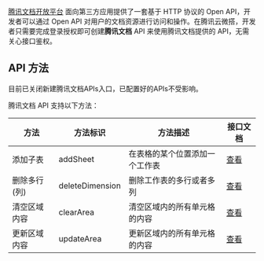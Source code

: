 [腾讯文档开放平台](https://docs.qq.com/open/wiki) 面向第三方应用提供了一套基于 HTTP 协议的 Open API，开发者可以通过 Open API 对用户的文档资源进行访问和操作。在腾讯云微搭，开发者只需要完成登录授权即可创建**腾讯文档** API 来使用腾讯文档提供的 API，无需关心接口鉴权。


## API 方法

<dx-alert infotype="notice" title="注意">
目前已关闭新建腾讯文档APIs入口，已配置好的APIs不受影响。
</dx-alert>

腾讯文档 API 支持以下方法：

| 方法 | 方法标识 | 方法描述 | 接口文档 |
| --- | ------- | ------ | ------- |
| 添加子表 | addSheet | 在表格的某个位置添加一个工作表 | [查看](https://docs.qq.com/open/wiki/sheetapi/v2/sheetbook/add_sheet.html) |
| 删除多行(列) | deleteDimension | 删除工作表的多行或者多列 | [查看](https://docs.qq.com/open/wiki/sheetapi/v2/sheetbook/delete_dimension.html) |
| 清空区域内容 | clearArea | 清空区域内的所有单元格的内容 | [查看](https://docs.qq.com/open/wiki/sheetapi/v2/values/clear.html) |
| 更新区域内容 | updateArea | 更新区域内的所有单元格的内容 | [查看](https://docs.qq.com/open/wiki/sheetapi/v2/values/update.html) |

<!--
| 获取单元格内容 | getCells | 获取在线表格内指定工作表中单元格的文本内容，可批量获取多个单元格的内容 | 腾讯文档 Beta 接口 |
| 获取所有工作表的信息 | getSheets | 获取在线表格内所有工作表的信息，包括工作表的ID、工作表的标题、是否可见、是否被保护、最大行数、最大列数 | 腾讯文档 Beta 接口 |
| 获取指定行的单元格文本内容 | getRows | 获取在线表格内工作表中指定行中的单元格文本内容，可批量获取多行的内容 | 腾讯文档 Beta 接口 |
| 更新指定单元格内容 | updateCells | 更新在线表格内指定单元格的文本内容，可批量更新多个单元格的内容 如果请求方只有部分单元格的可编辑权限，返回权限不足错误，请求中所有单元格都不会被更新 | 腾讯文档 Beta 接口 |
| 在工作表最后追加一行 | appendRow | 在在线表格的最后一行添加一行内容 | 腾讯文档 Beta 接口 |
-->
